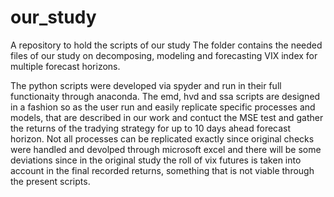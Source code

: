 # our_study
A repository to hold the scripts of our study
The folder contains the needed files of our study on decomposing, modeling and forecasting VIX index for multiple forecast horizons. 

The python scripts were developed via spyder and run in their full functionaity through anaconda. The emd, hvd and ssa scripts are designed in a fashion so as the user run and easily replicate specific processes and models, that are described in our work and contuct the MSE test and gather the returns of the tradying strategy for up to 10 days ahead forecast horizon. 
Not all processes can be replicated exactly since original checks were handled and devolped through microsoft excel and there will be some deviations since in the original study the roll of vix futures is taken into account in the final recorded returns, something that is not viable through the present scripts.   
